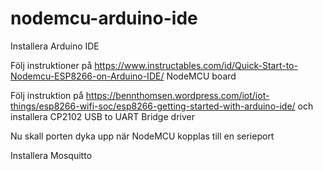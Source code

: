 # nodemcu-arduino-ide

Installera Arduino IDE

Följ instruktioner på https://www.instructables.com/id/Quick-Start-to-Nodemcu-ESP8266-on-Arduino-IDE/ NodeMCU board

Följ instruktion på https://bennthomsen.wordpress.com/iot/iot-things/esp8266-wifi-soc/esp8266-getting-started-with-arduino-ide/ och installera  CP2102 USB to UART Bridge driver

Nu skall porten dyka upp när NodeMCU kopplas till en serieport

Installera Mosquitto
